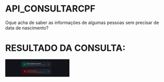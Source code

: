 # API_CONSULTARCPF
Oque acha de saber as informações de algumas pessoas sem precisar de data de nascimento?

# RESULTADO DA CONSULTA:
![alt text](https://github.com/Xmroot/notificacao_teste-figma/blob/main/tESTE%20DE%20Noticia%C3%A7%C3%A3o.png?raw=true)
